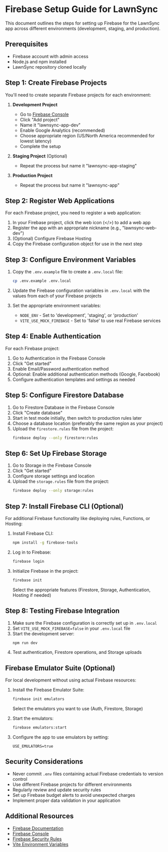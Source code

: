# Firebase Setup Guide for LawnSync

This document outlines the steps for setting up Firebase for the LawnSync app across different environments (development, staging, and production).

## Prerequisites

- Firebase account with admin access
- Node.js and npm installed
- LawnSync repository cloned locally

## Step 1: Create Firebase Projects

You'll need to create separate Firebase projects for each environment:

1. **Development Project**
   - Go to [Firebase Console](https://console.firebase.google.com/)
   - Click "Add project"
   - Name it "lawnsync-app-dev"
   - Enable Google Analytics (recommended)
   - Choose appropriate region (US/North America recommended for lowest latency)
   - Complete the setup

2. **Staging Project** (Optional)
   - Repeat the process but name it "lawnsync-app-staging"

3. **Production Project**
   - Repeat the process but name it "lawnsync-app"

## Step 2: Register Web Applications

For each Firebase project, you need to register a web application:

1. In your Firebase project, click the web icon (</>) to add a web app
2. Register the app with an appropriate nickname (e.g., "lawnsync-web-dev")
3. (Optional) Configure Firebase Hosting 
4. Copy the Firebase configuration object for use in the next step

## Step 3: Configure Environment Variables

1. Copy the `.env.example` file to create a `.env.local` file:
   ```bash
   cp .env.example .env.local
   ```

2. Update the Firebase configuration variables in `.env.local` with the values from each of your Firebase projects

3. Set the appropriate environment variables:
   - `NODE_ENV` - Set to 'development', 'staging', or 'production'
   - `VITE_USE_MOCK_FIREBASE` - Set to 'false' to use real Firebase services

## Step 4: Enable Authentication

For each Firebase project:

1. Go to Authentication in the Firebase Console
2. Click "Get started"
3. Enable Email/Password authentication method
4. Optional: Enable additional authentication methods (Google, Facebook)
5. Configure authentication templates and settings as needed

## Step 5: Configure Firestore Database

1. Go to Firestore Database in the Firebase Console
2. Click "Create database"
3. Start in test mode initially, then switch to production rules later
4. Choose a database location (preferably the same region as your project)
5. Upload the `firestore.rules` file from the project:
   ```bash
   firebase deploy --only firestore:rules
   ```

## Step 6: Set Up Firebase Storage

1. Go to Storage in the Firebase Console
2. Click "Get started"
3. Configure storage settings and location
4. Upload the `storage.rules` file from the project:
   ```bash
   firebase deploy --only storage:rules
   ```

## Step 7: Install Firebase CLI (Optional)

For additional Firebase functionality like deploying rules, Functions, or Hosting:

1. Install Firebase CLI:
   ```bash
   npm install -g firebase-tools
   ```

2. Log in to Firebase:
   ```bash
   firebase login
   ```

3. Initialize Firebase in the project:
   ```bash
   firebase init
   ```
   
   Select the appropriate features (Firestore, Storage, Authentication, Hosting if needed)

## Step 8: Testing Firebase Integration

1. Make sure the Firebase configuration is correctly set up in `.env.local`
2. Set `VITE_USE_MOCK_FIREBASE=false` in your `.env.local` file
3. Start the development server:
   ```bash
   npm run dev
   ```
4. Test authentication, Firestore operations, and Storage uploads

## Firebase Emulator Suite (Optional)

For local development without using actual Firebase resources:

1. Install the Firebase Emulator Suite:
   ```bash
   firebase init emulators
   ```
   
   Select the emulators you want to use (Auth, Firestore, Storage)

2. Start the emulators:
   ```bash
   firebase emulators:start
   ```

3. Configure the app to use emulators by setting:
   ```
   USE_EMULATORS=true
   ```

## Security Considerations

- Never commit `.env` files containing actual Firebase credentials to version control
- Use different Firebase projects for different environments
- Regularly review and update security rules
- Set up Firebase budget alerts to avoid unexpected charges
- Implement proper data validation in your application

## Additional Resources

- [Firebase Documentation](https://firebase.google.com/docs)
- [Firebase Console](https://console.firebase.google.com/)
- [Firebase Security Rules](https://firebase.google.com/docs/rules)
- [Vite Environment Variables](https://vitejs.dev/guide/env-and-mode.html)